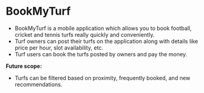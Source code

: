 # BookMyTurf
- BookMyTurf is a mobile application which allows you to book football, cricket and tennis turfs really quickly and conveniently. 
- Turf owners can post their turfs on the application along with details like price per hour, slot availability, etc.
- Turf users can book the turfs posted by owners and pay the money.

**Future scope:**
- Turfs can be filtered based on proximity, frequently booked, and new recommendations.
